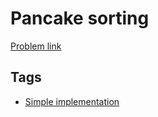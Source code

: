 # Pancake sorting

[Problem link](https://leetcode.com/problems/pancake-sorting)

## Tags

* [Simple implementation](/README.md#Simple_implementation)
